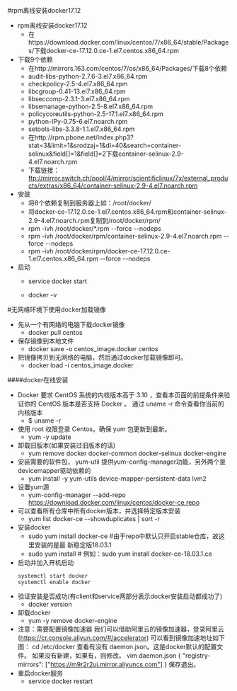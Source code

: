 #rpm离线安装docker17.12
*   rpm离线安装docker17.12
    *   在https://download.docker.com/linux/centos/7/x86_64/stable/Packages/下载docker-ce-17.12.0.ce-1.el7.centos.x86_64.rpm
*   下载9个依赖
    *   在http://mirrors.163.com/centos/7/os/x86_64/Packages/下载8个依赖
    *   audit-libs-python-2.7.6-3.el7.x86_64.rpm
    *   checkpolicy-2.5-4.el7.x86_64.rpm
    *   libcgroup-0.41-13.el7.x86_64.rpm
    *   libseccomp-2.3.1-3.el7.x86_64.rpm
    *   libsemanage-python-2.5-8.el7.x86_64.rpm
    *   policycoreutils-python-2.5-17.1.el7.x86_64.rpm
    *   python-IPy-0.75-6.el7.noarch.rpm
    *   setools-libs-3.3.8-1.1.el7.x86_64.rpm
    *   在http://rpm.pbone.net/index.php3?stat=3&limit=1&srodzaj=1&dl=40&search=container-selinux&field[]=1&field[]=2下载container-selinux-2.9-4.el7.noarch.rpm
    *   下载链接：ftp://mirror.switch.ch/pool/4/mirror/scientificlinux/7x/external_products/extras/x86_64/container-selinux-2.9-4.el7.noarch.rpm
*   安装
    *   将8个依赖复制到服务器上如：/root/docker/
    *   将docker-ce-17.12.0.ce-1.el7.centos.x86_64.rpm和container-selinux-2.9-4.el7.noarch.rpm复制到/root/docker/rpm/
    *   rpm -ivh /root/docker/*.rpm  --force --nodeps
    *   rpm -ivh /root/docker/rpm/container-selinux-2.9-4.el7.noarch.rpm  --force --nodeps
    *   rpm -ivh /root/docker/rpm/docker-ce-17.12.0.ce-1.el7.centos.x86_64.rpm  --force --nodeps
*   启动
    *   service docker start
        
    *   docker -v
    
#无网络环境下使用docker加载镜像
*   先从一个有网络的电脑下载docker镜像
    *   docker pull centos
*   保存镜像到本地文件
    *   docker save -o centos_image.docker centos
*   把镜像拷贝到无网络的电脑，然后通过docker加载镜像即可。
    *   docker load -i centos_image.docker
    


####docker在线安装
*   Docker 要求 CentOS 系统的内核版本高于 3.10 ，查看本页面的前提条件来验证你的
    CentOS 版本是否支持 Docker 。
    通过 uname -r 命令查看你当前的内核版本
    *   $ uname -r
*   使用 root 权限登录 Centos。确保 yum 包更新到最新。
    *   yum -y update
*   卸载旧版本(如果安装过旧版本的话)
    *   yum remove docker docker-common docker-selinux docker-engine
*   安装需要的软件包， yum-util 提供yum-config-manager功能，另外两个是
        devicemapper驱动依赖的
    *   yum install -y yum-utils device-mapper-persistent-data lvm2
*   设置yum源
    *   yum-config-manager --add-repo
         https://download.docker.com/linux/centos/docker-ce.repo
*   可以查看所有仓库中所有docker版本，并选择特定版本安装
    *   yum list docker-ce --showduplicates | sort -r
*   安装docker
    *   sudo yum install docker-ce #由于repo中默认只开启stable仓库，故这里安装的是最
        新稳定版18.03.1
    *   sudo yum install <FQPN> # 例如：sudo yum install docker-ce-18.03.1.ce
*   启动并加入开机启动
    ```
    systemctl start docker
    systemctl enable docker
    ```
*   验证安装是否成功(有client和service两部分表示docker安装启动都成功了)
    *    docker version
*   卸载docker
    *   yum -y remove docker-engine
*   注意：需要配置镜像加速器
    我们可以借助阿里云的镜像加速器，登录阿里云
    (https://cr.console.aliyun.com/#/accelerator)
    可以看到镜像加速地址如下图：
cd /etc/docker
查看有没有 daemon.json。这是docker默认的配置文件。
如果没有新建，如果有，则修改。
vim daemon.json
{
"registry-mirrors": ["https://m9r2r2uj.mirror.aliyuncs.com"]
}
保存退出。
*   重启docker服务
    *   service docker restart
    
